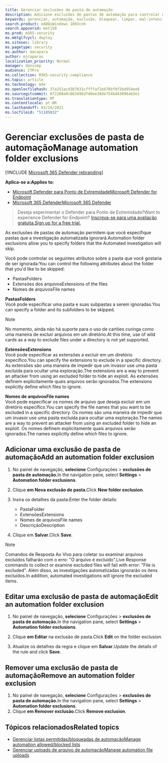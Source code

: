 ```yaml
---
title: Gerenciar exclusões de pasta de automação
description: Adicione exclusões de pastas de automação para controlar os arquivos excluídos de uma investigação automatizada.
keywords: gerenciar, automação, exclusão, bloquear, limpar, mal-intencionado
search.product: eADQiWindows 10XVcnh
search.appverid: met150
ms.prod: m365-security
ms.mktglfcycl: deploy
ms.sitesec: library
ms.pagetype: security
ms.author: macapara
author: mjcaparas
localization_priority: Normal
manager: dansimp
audience: ITPro
ms.collection: M365-security-compliance
ms.topic: article
ms.technology: mde
ms.openlocfilehash: 37a251acd3b7631cffffaf2eb76bf0f2b4954ee6
ms.sourcegitcommit: 6f2288e0c863496dfd0ee38de754bd43096ab3e1
ms.translationtype: MT
ms.contentlocale: pt-BR
ms.lasthandoff: 03/24/2021
ms.locfileid: "51185832"
---
```

# <a name="manage-automation-folder-exclusions"></a><span data-ttu-id="28207-104">Gerenciar exclusões de pasta de automação</span><span class="sxs-lookup"><span data-stu-id="28207-104">Manage automation folder exclusions</span></span> 

[!INCLUDE [Microsoft 365 Defender rebranding](../../includes/microsoft-defender.md)]


<span data-ttu-id="28207-105">**Aplica-se a:**</span><span class="sxs-lookup"><span data-stu-id="28207-105">**Applies to:**</span></span>
- [<span data-ttu-id="28207-106">Microsoft Defender para Ponto de Extremidade</span><span class="sxs-lookup"><span data-stu-id="28207-106">Microsoft Defender for Endpoint</span></span>](https://go.microsoft.com/fwlink/p/?linkid=2154037)
- [<span data-ttu-id="28207-107">Microsoft 365 Defender</span><span class="sxs-lookup"><span data-stu-id="28207-107">Microsoft 365 Defender</span></span>](https://go.microsoft.com/fwlink/?linkid=2118804)

><span data-ttu-id="28207-108">Deseja experimentar o Defender para Ponto de Extremidade?</span><span class="sxs-lookup"><span data-stu-id="28207-108">Want to experience Defender for Endpoint?</span></span> [<span data-ttu-id="28207-109">Inscreva-se para uma avaliação gratuita.</span><span class="sxs-lookup"><span data-stu-id="28207-109">Sign up for a free trial.</span></span>](https://www.microsoft.com/microsoft-365/windows/microsoft-defender-atp?ocid=docs-wdatp-automationexclusionfolder-abovefoldlink)

<span data-ttu-id="28207-110">As exclusões de pastas de automação permitem que você especifique pastas que a investigação automatizada ignorará.</span><span class="sxs-lookup"><span data-stu-id="28207-110">Automation folder exclusions allow you to specify folders that the Automated investigation will skip.</span></span> 

<span data-ttu-id="28207-111">Você pode controlar os seguintes atributos sobre a pasta que você gostaria de ser ignorada:</span><span class="sxs-lookup"><span data-stu-id="28207-111">You can control the following attributes about the folder that you'd like to be skipped:</span></span>
- <span data-ttu-id="28207-112">Pastas</span><span class="sxs-lookup"><span data-stu-id="28207-112">Folders</span></span> 
- <span data-ttu-id="28207-113">Extensões dos arquivos</span><span class="sxs-lookup"><span data-stu-id="28207-113">Extensions of the files</span></span>
- <span data-ttu-id="28207-114">Nomes de arquivos</span><span class="sxs-lookup"><span data-stu-id="28207-114">File names</span></span>


<span data-ttu-id="28207-115">**Pastas**</span><span class="sxs-lookup"><span data-stu-id="28207-115">**Folders**</span></span><br>
<span data-ttu-id="28207-116">Você pode especificar uma pasta e suas subpastas a serem ignoradas.</span><span class="sxs-lookup"><span data-stu-id="28207-116">You can specify a folder and its subfolders to be skipped.</span></span> 


>[!NOTE]
><span data-ttu-id="28207-117">No momento, ainda não há suporte para o uso de cartões curinga como uma maneira de excluir arquivos em um diretório.</span><span class="sxs-lookup"><span data-stu-id="28207-117">At this time, use of wild cards as a way to exclude files under a directory is not yet supported.</span></span> 


<span data-ttu-id="28207-118">**Extensões**</span><span class="sxs-lookup"><span data-stu-id="28207-118">**Extensions**</span></span><br>
<span data-ttu-id="28207-119">Você pode especificar as extensões a excluir em um diretório específico.</span><span class="sxs-lookup"><span data-stu-id="28207-119">You can specify the extensions to exclude in a specific directory.</span></span> <span data-ttu-id="28207-120">As extensões são uma maneira de impedir que um invasor use uma pasta excluída para ocultar uma exploração.</span><span class="sxs-lookup"><span data-stu-id="28207-120">The extensions are a way to prevent an attacker from using an excluded folder to hide an exploit.</span></span> <span data-ttu-id="28207-121">As extensões definem explicitamente quais arquivos serão ignorados.</span><span class="sxs-lookup"><span data-stu-id="28207-121">The extensions explicitly define which files to ignore.</span></span> 

<span data-ttu-id="28207-122">**Nomes de arquivos**</span><span class="sxs-lookup"><span data-stu-id="28207-122">**File names**</span></span><br>
<span data-ttu-id="28207-123">Você pode especificar os nomes de arquivo que deseja excluir em um diretório específico.</span><span class="sxs-lookup"><span data-stu-id="28207-123">You can specify the file names that you want to be excluded in a specific directory.</span></span> <span data-ttu-id="28207-124">Os nomes são uma maneira de impedir que um invasor use uma pasta excluída para ocultar uma exploração.</span><span class="sxs-lookup"><span data-stu-id="28207-124">The names are a way to prevent an attacker from using an excluded folder to hide an exploit.</span></span> <span data-ttu-id="28207-125">Os nomes definem explicitamente quais arquivos serão ignorados.</span><span class="sxs-lookup"><span data-stu-id="28207-125">The names explicitly define which files to ignore.</span></span> 



## <a name="add-an-automation-folder-exclusion"></a><span data-ttu-id="28207-126">Adicionar uma exclusão de pasta de automação</span><span class="sxs-lookup"><span data-stu-id="28207-126">Add an automation folder exclusion</span></span>
1. <span data-ttu-id="28207-127">No painel de navegação, **selecione** Configurações  >  **exclusões de pasta de automação.**</span><span class="sxs-lookup"><span data-stu-id="28207-127">In the navigation pane, select **Settings** > **Automation folder exclusions**.</span></span>  

2. <span data-ttu-id="28207-128">Clique **em Nova exclusão de pasta**.</span><span class="sxs-lookup"><span data-stu-id="28207-128">Click **New folder exclusion**.</span></span>  

3. <span data-ttu-id="28207-129">Insira os detalhes da pasta:</span><span class="sxs-lookup"><span data-stu-id="28207-129">Enter the folder details:</span></span>

    - <span data-ttu-id="28207-130">Pasta</span><span class="sxs-lookup"><span data-stu-id="28207-130">Folder</span></span>
    - <span data-ttu-id="28207-131">Extensões</span><span class="sxs-lookup"><span data-stu-id="28207-131">Extensions</span></span>
    - <span data-ttu-id="28207-132">Nomes de arquivos</span><span class="sxs-lookup"><span data-stu-id="28207-132">File names</span></span>
    - <span data-ttu-id="28207-133">Descrição</span><span class="sxs-lookup"><span data-stu-id="28207-133">Description</span></span>
    

4. <span data-ttu-id="28207-134">Clique em **Salvar**.</span><span class="sxs-lookup"><span data-stu-id="28207-134">Click **Save**.</span></span>

>[!NOTE]
> <span data-ttu-id="28207-135">Comandos de Resposta Ao Vivo para coletar ou examinar arquivos excluídos falharão com o erro: "O arquivo é excluído".</span><span class="sxs-lookup"><span data-stu-id="28207-135">Live Response commands to collect or examine excluded files will fail with error: "File is excluded".</span></span> <span data-ttu-id="28207-136">Além disso, as investigações automatizadas ignorarão os itens excluídos.</span><span class="sxs-lookup"><span data-stu-id="28207-136">In addition, automated investigations will ignore the excluded items.</span></span>

## <a name="edit-an-automation-folder-exclusion"></a><span data-ttu-id="28207-137">Editar uma exclusão de pasta de automação</span><span class="sxs-lookup"><span data-stu-id="28207-137">Edit an automation folder exclusion</span></span> 
1. <span data-ttu-id="28207-138">No painel de navegação, **selecione** Configurações  >  **exclusões de pasta de automação.**</span><span class="sxs-lookup"><span data-stu-id="28207-138">In the navigation pane, select **Settings** > **Automation folder exclusions**.</span></span> 

2. <span data-ttu-id="28207-139">Clique **em Editar** na exclusão de pasta.</span><span class="sxs-lookup"><span data-stu-id="28207-139">Click **Edit** on the folder exclusion.</span></span>  

3. <span data-ttu-id="28207-140">Atualize os detalhes da regra e clique em **Salvar**.</span><span class="sxs-lookup"><span data-stu-id="28207-140">Update the details of the rule and click **Save**.</span></span>

## <a name="remove-an-automation-folder-exclusion"></a><span data-ttu-id="28207-141">Remover uma exclusão de pasta de automação</span><span class="sxs-lookup"><span data-stu-id="28207-141">Remove an automation folder exclusion</span></span> 
1. <span data-ttu-id="28207-142">No painel de navegação, **selecione** Configurações  >  **exclusões de pasta de automação.**</span><span class="sxs-lookup"><span data-stu-id="28207-142">In the navigation pane, select **Settings** > **Automation folder exclusions**.</span></span>  
2. <span data-ttu-id="28207-143">Clique **em Remover exclusão**.</span><span class="sxs-lookup"><span data-stu-id="28207-143">Click **Remove exclusion**.</span></span> 


## <a name="related-topics"></a><span data-ttu-id="28207-144">Tópicos relacionados</span><span class="sxs-lookup"><span data-stu-id="28207-144">Related topics</span></span>
- [<span data-ttu-id="28207-145">Gerenciar listas permitidas/bloqueadas de automação</span><span class="sxs-lookup"><span data-stu-id="28207-145">Manage automation allowed/blocked lists</span></span>](manage-indicators.md)
- [<span data-ttu-id="28207-146">Gerenciar uploads de arquivo de automação</span><span class="sxs-lookup"><span data-stu-id="28207-146">Manage automation file uploads</span></span>](manage-automation-file-uploads.md)
